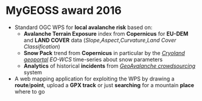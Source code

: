 # MyGEOSS award 2016

- Standard OGC WPS for **local avalanche risk** based on:
    - **Avalanche Terrain Exposure** index from **Copernicus** for **EU-DEM** and **LAND COVER** data (*Slope*,*Aspect*,*Curvature*,*Land Cover Classification*)
    - **Snow Pack** trend from **Copernicus** in particular by the *[Cryoland geoportal](http://www.cryoland.eu/) EO-WCS* time-series about snow parameters
    - **Analytics** of historical **incidents** from *[GeoAvalanche crowdsourcing](http://geoavalanche.org/incident/)* system
- A web mapping application for exploiting the WPS by drawing a **route**/**point**, upload a **GPX track** or just **searching** for a mountain **place** where to go
